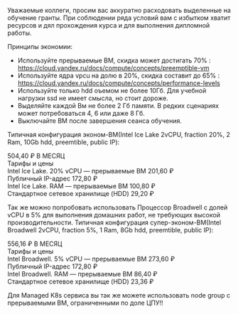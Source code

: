Уважаемые коллеги, просим вас аккуратно расходовать выделенные на обучение гранты. При соблюдении ряда условий вам с избытком хватит ресурсов и дял прохождения курса и для выполнения дипломной работы.

Принципы экономии:

- Используйте прерываемые ВМ,  скидка может достигать 70% : https://cloud.yandex.ru/docs/compute/concepts/preemptible-vm
- Используйте ядра vpcu на долю в 20%, скидка составит до 65% : https://cloud.yandex.ru/docs/compute/concepts/performance-levels
- Используйте только hdd оъемом не более 10Гб. Для учебной нагрузки ssd не имеет смысла, но стоит дороже.
- Выделяйте каждой Вм не более 2 Гб памяти. В редких сценариях может потребоваться 4, 6 или даже 8 Гб.
- Выключайте ВМ после завершения сеанса обучения.

Типичная конфигурация эконом-ВМ(Intel Ice Lake 2vCPU, fraction 20%, 2 Ram, 10Gb hdd, preemtible, public IP):  
  
504,40 ₽ В МЕСЯЦ  
Тарифы и цены  
Intel Ice Lake. 20% vCPU — прерываемые ВМ 201,60 ₽  
Публичный IP-адрес 172,80 ₽  
Intel Ice Lake. RAM — прерываемые ВМ 100,80 ₽  
Стандартное сетевое хранилище (HDD) 29,20 ₽  

  
Так же можно попробовать использовать Процессор Broadwell с долей vCPU в 5% для выполнения домашних работ, не требующих высокой производительности. 
Типичная конфигурация супер-эконом-ВМ(Intel Broadwell 2vCPU, fraction 5%, 1 Ram, 8Gb hdd, preemtible, public IP):  
  
556,16 ₽ В МЕСЯЦ  
Тарифы и цены  
Intel Broadwell. 5% vCPU — прерываемые ВМ 273,60 ₽  
Публичный IP-адрес 172,80 ₽  
Intel Broadwell. RAM — прерываемые ВМ 86,40 ₽  
Стандартное сетевое хранилище (HDD) 23,36 ₽  


Для Managed K8s сервиса вы так же можете использовать node group с прерываемыми ВМ, ограниченными по доле ЦПУ!!
